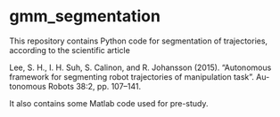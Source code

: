 # gmm_segmentation

This repository contains Python code for segmentation of trajectories, according to the scientific article

Lee, S. H., I. H. Suh, S. Calinon, and R. Johansson (2015). “Autonomous
framework for segmenting robot trajectories of manipulation task”. Au-
tonomous Robots 38:2, pp. 107–141.

It also contains some Matlab code used for pre-study.
